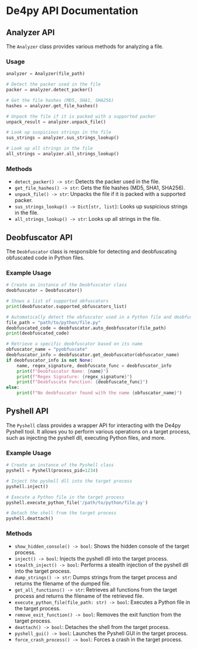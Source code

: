 # De4py API Documentation

## Analyzer API

The `Analyzer` class provides various methods for analyzing a file.

### Usage

```python
analyzer = Analyzer(file_path)

# Detect the packer used in the file
packer = analyzer.detect_packer()

# Get the file hashes (MD5, SHA1, SHA256)
hashes = analyzer.get_file_hashes()

# Unpack the file if it is packed with a supported packer
unpack_result = analyzer.unpack_file()

# Look up suspicious strings in the file
sus_strings = analyzer.sus_strings_lookup()

# Look up all strings in the file
all_strings = analyzer.all_strings_lookup()
```

### Methods

- `detect_packer() -> str`: Detects the packer used in the file.
- `get_file_hashes() -> str`: Gets the file hashes (MD5, SHA1, SHA256).
- `unpack_file() -> str`: Unpacks the file if it is packed with a supported packer.
- `sus_strings_lookup() -> Dict[str, list]`: Looks up suspicious strings in the file.
- `all_strings_lookup() -> str`: Looks up all strings in the file.

## Deobfuscator API

The `Deobfuscator` class is responsible for detecting and deobfuscating obfuscated code in Python files.

### Example Usage

```python
# Create an instance of the Deobfuscator class
deobfuscator = Deobfuscator()

# Shows a list of supported obfuscators
print(deobfuscator.supported_obfuscators_list)

# Automatically detect the obfuscator used in a Python file and deobfuscate it
file_path = "path/to/python/file.py"
deobfuscated_code = deobfuscator.auto_deobfuscator(file_path)
print(deobfuscated_code)

# Retrieve a specific deobfuscator based on its name
obfuscator_name = "pyobfuscate"
deobfuscator_info = deobfuscator.get_deobfuscator(obfuscator_name)
if deobfuscator_info is not None:
    name, regex_signature, deobfuscate_func = deobfuscator_info
    print(f"Deobfuscator Name: {name}")
    print(f"Regex Signature: {regex_signature}")
    print(f"Deobfuscate Function: {deobfuscate_func}")
else:
    print(f"No deobfuscator found with the name {obfuscator_name}")
```

## Pyshell API

The `Pyshell` class provides a wrapper API for interacting with the De4py Pyshell tool. It allows you to perform various operations on a target process, such as injecting the pyshell dll, executing Python files, and more.

### Example Usage

```python
# Create an instance of the Pyshell class
pyshell = Pyshell(process_pid=1234)

# Inject the pyshell dll into the target process
pyshell.inject()

# Execute a Python file in the target process
pyshell.execute_python_file('/path/to/python/file.py')

# Detach the shell from the target process
pyshell.deattach()
```

### Methods

- `show_hidden_console() -> bool`: Shows the hidden console of the target process.
- `inject() -> bool`: Injects the pyshell dll into the target process.
- `stealth_inject() -> bool`: Performs a stealth injection of the pyshell dll into the target process.
- `dump_strings() -> str`: Dumps strings from the target process and returns the filename of the dumped file.
- `get_all_functions() -> str`: Retrieves all functions from the target process and returns the filename of the retrieved file.
- `execute_python_file(file_path: str) -> bool`: Executes a Python file in the target process.
- `remove_exit_function() -> bool`: Removes the exit function from the target process.
- `deattach() -> bool`: Detaches the shell from the target process.
- `pyshell_gui() -> bool`: Launches the Pyshell GUI in the target process.
- `force_crash_process() -> bool`: Forces a crash in the target process.
